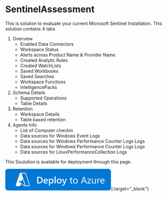 # SentinelAssessment

This is solution to evaluate your current Microsoft Sentinel Installation.
This solution contains 4 tabs 

<ol>
  <li>Overview
    <ul>
      <li>Enabled Data Connectors</li>
      <li>Workspace Status</li>
      <li>Alerts across Product Name & Provider Name</li>
      <li>Created Analytic Rules</li>
      <li>Created WatchLists</li>
      <li>Saved Workbooks</li>
      <li>Saved Searches</li>
      <li>Workspace Functions</li>
      <li>IntelligencePacks</li>
     </ul>
  </li>
  <li>Schema Details
    <ul>
      <li>Supported Operations</li>
      <li>Table Details</li>
    </ul>
  </li>
  <li>Retention
      <ul>
       <li>Workspace Details</li>
       <li>Table based retention</li>
      </ul>
  </li>
  <li>Agents Info
    <ul>
      <li>List of Computer checkin</li>
      <li>Data sources for Windows Event Logs</li>
      <li>Data sources for Windows Performance Counter Logs Logs</li>
      <li>Data sources for Windows Performance Counter Logs Logs</li>
      <li>Data sources for LinuxPerformanceCollection Logs</li>
    </ul>
  </li>
</ol>

 
 
This Soulution is available for deployment through this page.

[![Deploy To Azure](https://raw.githubusercontent.com/Azure/azure-quickstart-templates/master/1-CONTRIBUTION-GUIDE/images/deploytoazure.svg?sanitize=true)](https://portal.azure.com/#create/Microsoft.Template/uri/https%3A%2F%2Fraw.githubusercontent.com%2Fos-securityservices%2FSentinelAssessment%2Fmain%2FSentinelAssessment.json){:target="_blank"}
